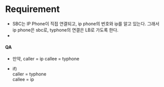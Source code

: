 # Requirement  

- SBC는 IP Phone이 직접 연결되고,  ip phone의 번호와 ip를 알고 있는다. 그래서 ip phone은 sbc로, typhone의 연결은 LB로 가도록 한다.  
-

#### QA

- 만약,
  caller = ip
  callee = typhone

- if)  
  caller = typhone  
  callee = ip  
